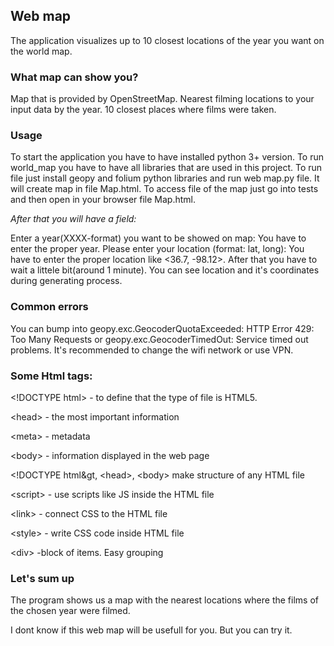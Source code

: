 <p align="center"><h2>Web map</h2></p>

The application visualizes up to 10 closest locations of the year you want on the world map.

<h3>What map can show you?</h3>

Map that is provided by OpenStreetMap.
Nearest filming locations to your input data by the year.
10 closest places where films were taken.

<h3>Usage</h3>

To start the application you have to have installed python 3+ version.
To run world_map you have to have all libraries that are used in this project.
To run file just install geopy and folium python libraries and run web map.py file.
It will create map in file Map.html.
To access file of the map just go into tests and then open in your browser file Map.html.


<i>After that you will have a field:</i>

Enter a year(XXXX-format) you want to be showed on map:
You have to enter the proper year.
Please enter your location (format: lat, long):
You have to enter the proper location like <36.7, -98.12>. After that you have to wait a littele bit(around 1 minute).
You can see location and it's coordinates during generating process.

<ing src="https://github.com/Paliy2/Web__map/blob/master/%D0%BB%D0%B0%D0%B1%D0%BA%D0%B0%202/tests/Map_example.png">

<h3>Common errors</h3>

You can bump into geopy.exc.GeocoderQuotaExceeded: HTTP Error 429: Too Many Requests or geopy.exc.GeocoderTimedOut: Service timed out problems.
It's recommended to change the wifi network or use VPN.

<h3>Some Html tags:</h3>

&lt;!DOCTYPE html&gt; - to define that the type of file is HTML5.

&lt;head&gt; - the most important information

&lt;meta&gt; - metadata

&lt;body&gt; - information displayed in the web page

&lt;!DOCTYPE html&gt, &lt;head&gt;, &lt;body&gt; make structure of any HTML file

&lt;script&gt; - use scripts like JS inside the HTML file

&lt;link&gt; - connect CSS to the HTML file

&lt;style&gt; - write CSS code inside HTML file

&lt;div&gt; -block of items. Easy grouping

<h3>Let's sum up</h3>
The program shows us a map with the nearest locations where the films of the chosen year were filmed.
<p>I dont know if this web map will be usefull for you. But you can try it. </p>
